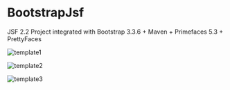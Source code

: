# BootstrapJsf
JSF 2.2 Project integrated with Bootstrap 3.3.6 + Maven + Primefaces 5.3 + PrettyFaces 

![template1](https://dl.dropboxusercontent.com/u/60579688/img/Screen%20Shot%202016-04-16%20at%2019.34.27.png)

![template2](https://dl.dropboxusercontent.com/u/60579688/img/Screen%20Shot%202016-04-16%20at%2019.34.32.png)

![template3](https://dl.dropboxusercontent.com/u/60579688/img/Screen%20Shot%202016-04-16%20at%2019.34.35.png)

